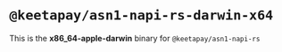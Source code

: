 # `@keetapay/asn1-napi-rs-darwin-x64`

This is the **x86_64-apple-darwin** binary for `@keetapay/asn1-napi-rs`
